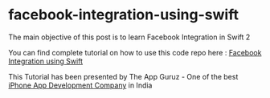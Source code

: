 # facebook-integration-using-swift

The main objective of this post is to learn Facebook Integration in Swift 2

You can find complete tutorial on how to use this code repo here : [Facebook Integration using Swift](http://www.theappguruz.com/blog/facebook-integration-using-swift)

This Tutorial has been presented by The App Guruz - One of the best [iPhone App Development Company](http://www.theappguruz.com/iphone-app-development) in India

